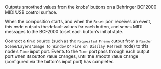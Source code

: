 Outputs smoothed values from the knobs' buttons on a Behringer BCF2000 MIDI/USB control surface.

When the composition starts, and when the `Reset` port receives an event, this node outputs the default values for each button, and sends MIDI messages to the BCF2000 to set each button's initial state.

Connect a time source (such as the `Requested Frame` output from a `Render Scene/Layers/Image to Window` or `Fire on Display Refresh` node) to this node's `Time` input port.  Events to the `Time` port pass through each output port when its button value changes, until the smooth value change (configured via the button's input port) has completed.
